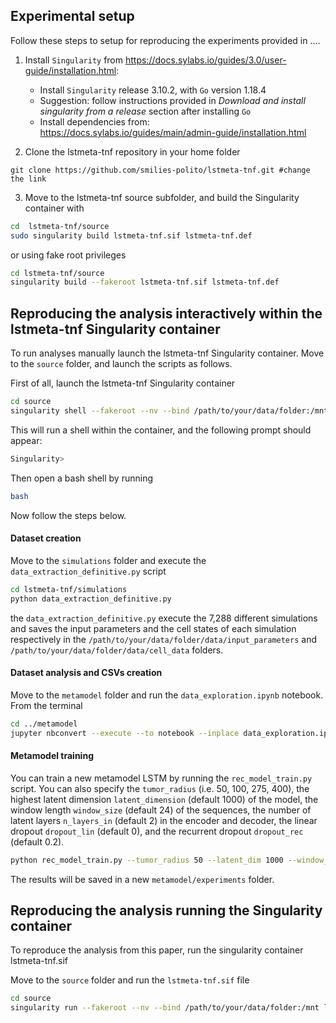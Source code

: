 ## Experimental setup

Follow these steps to setup for reproducing the experiments provided in ....
1) Install `Singularity` from https://docs.sylabs.io/guides/3.0/user-guide/installation.html:
	* Install `Singularity` release 3.10.2, with `Go` version 1.18.4
	* Suggestion: follow instructions provided in _Download and install singularity from a release_ section after installing `Go`
	* Install dependencies from: https://docs.sylabs.io/guides/main/admin-guide/installation.html

2) Clone the lstmeta-tnf repository in your home folder
```
git clone https://github.com/smilies-polito/lstmeta-tnf.git #change the link
```

3) Move to the lstmeta-tnf source subfolder, and build the Singularity container with 
```bash
cd  lstmeta-tnf/source
sudo singularity build lstmeta-tnf.sif lstmeta-tnf.def
```
or using fake root privileges
```bash
cd lstmeta-tnf/source
singularity build --fakeroot lstmeta-tnf.sif lstmeta-tnf.def
```

## Reproducing the analysis interactively within the lstmeta-tnf Singularity container

To run analyses manually launch the lstmeta-tnf Singularity container. Move to the `source` folder, and launch the scripts as follows.

First of all, launch the lstmeta-tnf Singularity container
```bash
cd source
singularity shell --fakeroot --nv --bind /path/to/your/data/folder:/mnt lstmeta-tnf.sif
```
This will run a shell within the container, and the following prompt should appear:
```bash
Singularity>
```
Then open a bash shell by running
```bash
bash
```
Now follow the steps below. 

#### Dataset creation

Move to the `simulations` folder and execute the `data_extraction_definitive.py` script
```bash
cd lstmeta-tnf/simulations
python data_extraction_definitive.py
```
the `data_extraction_definitive.py` execute the 7,288 different simulations and saves the input parameters and the cell states of each simulation respectively in the `/path/to/your/data/folder/data/input_parameters` and `/path/to/your/data/folder/data/cell_data` folders.

#### Dataset analysis and CSVs creation

Move to the `metamodel` folder and run the `data_exploration.ipynb` notebook. From the terminal
```bash
cd ../metamodel
jupyter nbconvert --execute --to notebook --inplace data_exploration.ipynb
```

#### Metamodel training

You can train a new metamodel LSTM by running the `rec_model_train.py` script. You can also specify the `tumor_radius` (i.e. 50, 100, 275, 400), the highest latent dimension `latent_dimension` (default 1000) of the model, the window length `window_size` (default 24) of the sequences, the number of latent layers `n_layers_in` (default 2) in the encoder and decoder, the linear dropout `dropout_lin` (default 0), and the recurrent dropout `dropout_rec` (default 0.2).
```bash
python rec_model_train.py --tumor_radius 50 --latent_dim 1000 --window_size 24 --n_layers_in 2 --dropout_lin 0 --dropout_rec 0.2
```

The results will be saved in a new `metamodel/experiments` folder.


## Reproducing the analysis running the Singularity container

To reproduce the analysis from this paper, run the singularity container lstmeta-tnf.sif

Move to the `source` folder and run the `lstmeta-tnf.sif` file
```bash
cd source
singularity run --fakeroot --nv --bind /path/to/your/data/folder:/mnt lstmeta-tnf.sif 
```


